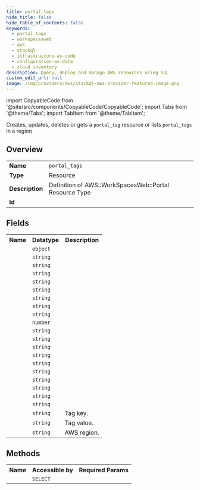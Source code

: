 ```yaml
---
title: portal_tags
hide_title: false
hide_table_of_contents: false
keywords:
  - portal_tags
  - workspacesweb
  - aws
  - stackql
  - infrastructure-as-code
  - configuration-as-data
  - cloud inventory
description: Query, deploy and manage AWS resources using SQL
custom_edit_url: null
image: /img/providers/aws/stackql-aws-provider-featured-image.png
---
```


import CopyableCode from '@site/src/components/CopyableCode/CopyableCode';
import Tabs from '@theme/Tabs';
import TabItem from '@theme/TabItem';

Creates, updates, deletes or gets a <code>portal_tag</code> resource or lists <code>portal_tags</code> in a region

## Overview
<table><tbody>
<tr><td><b>Name</b></td><td><code>portal_tags</code></td></tr>
<tr><td><b>Type</b></td><td>Resource</td></tr>
<tr><td><b>Description</b></td><td>Definition of AWS::WorkSpacesWeb::Portal Resource Type</td></tr>
<tr><td><b>Id</b></td><td><CopyableCode code="aws.workspacesweb.portal_tags" /></td></tr>
</tbody></table>

## Fields
<table><tbody><tr><th>Name</th><th>Datatype</th><th>Description</th></tr><tr><td><CopyableCode code="additional_encryption_context" /></td><td><code>object</code></td><td></td></tr>
<tr><td><CopyableCode code="authentication_type" /></td><td><code>string</code></td><td></td></tr>
<tr><td><CopyableCode code="browser_settings_arn" /></td><td><code>string</code></td><td></td></tr>
<tr><td><CopyableCode code="browser_type" /></td><td><code>string</code></td><td></td></tr>
<tr><td><CopyableCode code="creation_date" /></td><td><code>string</code></td><td></td></tr>
<tr><td><CopyableCode code="customer_managed_key" /></td><td><code>string</code></td><td></td></tr>
<tr><td><CopyableCode code="display_name" /></td><td><code>string</code></td><td></td></tr>
<tr><td><CopyableCode code="instance_type" /></td><td><code>string</code></td><td></td></tr>
<tr><td><CopyableCode code="ip_access_settings_arn" /></td><td><code>string</code></td><td></td></tr>
<tr><td><CopyableCode code="max_concurrent_sessions" /></td><td><code>number</code></td><td></td></tr>
<tr><td><CopyableCode code="network_settings_arn" /></td><td><code>string</code></td><td></td></tr>
<tr><td><CopyableCode code="portal_arn" /></td><td><code>string</code></td><td></td></tr>
<tr><td><CopyableCode code="portal_endpoint" /></td><td><code>string</code></td><td></td></tr>
<tr><td><CopyableCode code="portal_status" /></td><td><code>string</code></td><td></td></tr>
<tr><td><CopyableCode code="renderer_type" /></td><td><code>string</code></td><td></td></tr>
<tr><td><CopyableCode code="service_provider_saml_metadata" /></td><td><code>string</code></td><td></td></tr>
<tr><td><CopyableCode code="status_reason" /></td><td><code>string</code></td><td></td></tr>
<tr><td><CopyableCode code="trust_store_arn" /></td><td><code>string</code></td><td></td></tr>
<tr><td><CopyableCode code="user_access_logging_settings_arn" /></td><td><code>string</code></td><td></td></tr>
<tr><td><CopyableCode code="user_settings_arn" /></td><td><code>string</code></td><td></td></tr>
<tr><td><CopyableCode code="tag_key" /></td><td><code>string</code></td><td>Tag key.</td></tr>
<tr><td><CopyableCode code="tag_value" /></td><td><code>string</code></td><td>Tag value.</td></tr>
<tr><td><CopyableCode code="region" /></td><td><code>string</code></td><td>AWS region.</td></tr>
</tbody></table>

## Methods

<table><tbody>
  <tr>
    <th>Name</th>
    <th>Accessible by</th>
    <th>Required Params</th>
  </tr>
  <tr>
    <td><CopyableCode code="view" /></td>
    <td><code>SELECT</code></td>
    <td><CopyableCode code="region" /></td>
  </tr>
</tbody></table>








